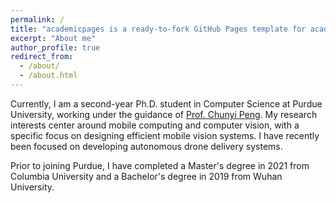 ```yaml
---
permalink: /
title: "academicpages is a ready-to-fork GitHub Pages template for academic personal websites"
excerpt: "About me"
author_profile: true
redirect_from: 
  - /about/
  - /about.html
---
```

Currently, I am a second-year Ph.D. student in Computer Science at Purdue University, working under the guidance of [Prof. Chunyi Peng](https://www.cs.purdue.edu/homes/chunyi/). My research interests center around mobile computing and computer vision, with a specific focus on designing efficient mobile vision systems. I have recently been focused on developing autonomous drone delivery systems.

Prior to joining Purdue, I have completed a Master's degree in 2021 from Columbia University and a Bachelor's degree in 2019 from Wuhan University.

